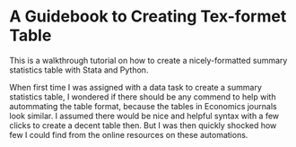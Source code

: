 # A Guidebook to Creating Tex-formet Table
This is a walkthrough tutorial on how to create a nicely-formatted summary statistics table with Stata and Python. <br>

When first time I was assigned with a data task to create a summary statistics table, I wondered if there should be any commend to help with autommating the table format, because the tables in Economics journals look similar. I assumed there would be nice and helpful syntax with a few clicks to create a decent table then. But I was then quickly shocked how few I could find from the online resources on these automations. 
